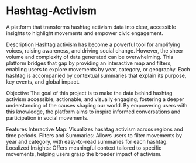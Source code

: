 # Hashtag-Activism
A platform that transforms hashtag activism data into clear, accessible insights to highlight movements and empower civic engagement.


Description
Hashtag activism has become a powerful tool for amplifying voices, raising awareness, and driving social change. However, the sheer volume and complexity of data generated can be overwhelming. This platform bridges that gap by providing an interactive map and filters, enabling users to explore movements by year, category, or geography. Each hashtag is accompanied by contextual summaries that explain its purpose, key events, and global impact.

Objective
The goal of this project is to make the data behind hashtag activism accessible, actionable, and visually engaging, fostering a deeper understanding of the causes shaping our world. By empowering users with this knowledge, the platform aims to inspire informed conversations and participation in social movements.

Features
Interactive Map: Visualizes hashtag activism across regions and time periods.
Filters and Summaries: Allows users to filter movements by year and category, with easy-to-read summaries for each hashtag.
Localized Insights: Offers meaningful context tailored to specific movements, helping users grasp the broader impact of activism.
